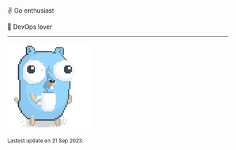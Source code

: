 :v: Go enthusiast

:muscle: DevOps lover

---

![Image alt text](/images/gopher_with_coffee.gif)


<sub>Lastest update on 21 Sep 2023.</sub>
